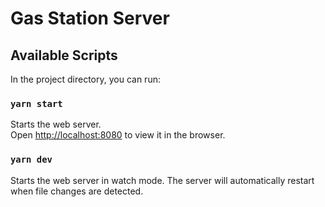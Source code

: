 # Gas Station Server

## Available Scripts

In the project directory, you can run:

### `yarn start`

Starts the web server.<br />
Open [http://localhost:8080](http://localhost:8080) to view it in the browser.

### `yarn dev`

Starts the web server in watch mode. The server will automatically restart when file changes are detected.
